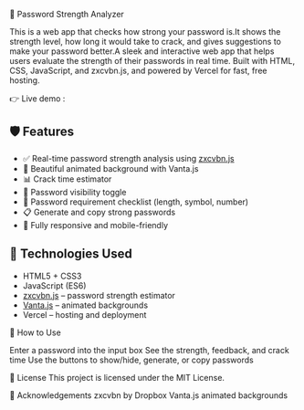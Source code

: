 
🔐 Password Strength Analyzer

This is a web app that checks how strong your password is.It shows the strength level, how long it would
take to crack, and gives suggestions to make your password better.A sleek and interactive web app that 
helps users evaluate the strength of their passwords in real time. 
Built with HTML, CSS, JavaScript, and zxcvbn.js, and powered by Vercel for fast, free hosting.

👉 Live demo : 

## 🛡️ Features

- ✅ Real-time password strength analysis using [zxcvbn.js](https://github.com/dropbox/zxcvbn)
- 🎨 Beautiful animated background with Vanta.js
- 📊 Crack time estimator
- 🔐 Password visibility toggle
- 🧪 Password requirement checklist (length, symbol, number)
- 📋 Generate and copy strong passwords
- 📱 Fully responsive and mobile-friendly

## 🧠 Technologies Used

- HTML5 + CSS3
- JavaScript (ES6)
- [zxcvbn.js](https://github.com/dropbox/zxcvbn) – password strength estimator
- [Vanta.js](https://www.vantajs.com/) – animated backgrounds
- Vercel – hosting and deployment
  
📂 How to Use

Enter a password into the input box
See the strength, feedback, and crack time
Use the buttons to show/hide, generate, or copy passwords

📜 License
This project is licensed under the MIT License.

🙌 Acknowledgements
zxcvbn by Dropbox
Vanta.js animated backgrounds
  
